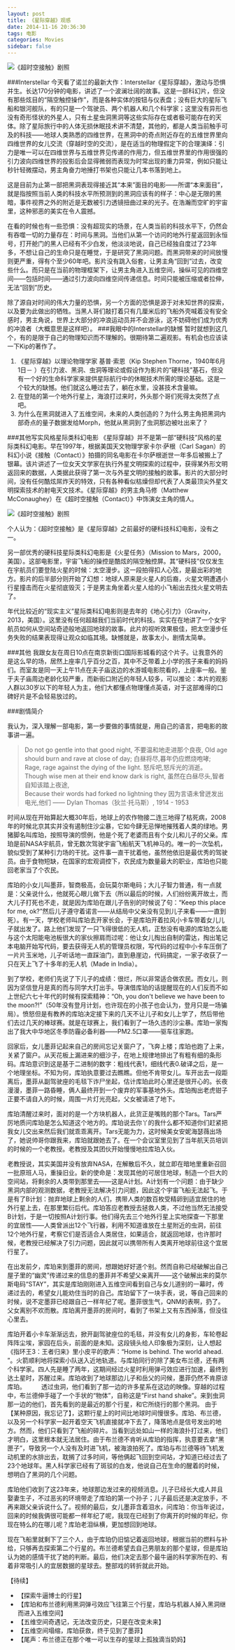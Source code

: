 ```yaml
---
layout: post
title: 《星际穿越》观感
date: 2014-11-16 20:36:30
tags: 电影
categories: Movies
sidebar: false
---
```

![《超时空接触》剧照](/images/blog/film_critics/2014/black-hole.jpg "《星际穿越》剧照：黑洞")

###Interstellar
今天看了诺兰的最新大作：Interstellar《星际穿越》，激动与恐惧并生。长达170分钟的电影，讲述了一个波澜壮阔的故事。这是一部科幻片，但没有那些炫目的“隔空触控操作”，而是各种实体的按钮与仪表盘；没有巨大的星际飞船和银河舰队，有的只是一个驾驶员、两个机器人和几个科学家；这里没有异形也没有奇形怪状的外星人，只有土星虫洞黑洞等这些实际存在或者极可能存在的天体。除了星际旅行中的人体无损休眠技术讲不清楚，其他的，都是人类当前触手可及的科技——地球人类熟悉的四维世界，在黑洞中的奇点附近存在的五维世界里向四维世界的女儿交流（穿越时空的交流），是在适当的物理假定下的合理演绎：引力是唯一可以在四维世界与五维世界见传递的作用力，但五维世界里的作用很强的引力波向四维世界的投影后会显得微弱而表现为时常出现的重力异常，例如只能让秒针轻微摆动，男主角奋力地捶打书架也只能让几本书落到地上。
<!-- more -->
这是目前为止第一部把黑洞表现得接近其“本来”面目的电影——所谓“本来面目”，就是指按照当前人类的科技水平所预测到的黑洞应该有的样子：中心是无限的黑暗，事件视界之外的附近是无数被引力透镜扭曲过来的光子。在浩瀚而空旷的宇宙里，这种邪恶的美实在令人震撼。

在看的时候也有一些恐惧：没有超现实的场景，在人类当前的科技水平下，仍然会有吞噬一切的力量存在：时间与黑洞。当他们从第一个访问的地外行星返回到永恒号，打开舱门的黑人已经有不少白发，他淡淡地说，自己已经独自度过了23年多，不想让自己的生命只是在睡觉，于是研究了黑洞问题。而黑洞带来的时间放慢则更严重，得有个至少60年吧。影片没有跳入俗套，让男主角“回到”过去，改变些什么。而只是在当前的物理框架下，让男主角进入五维空间，操纵可见的四维空间——包括时间——通过引力波向四维空间传递信息。时间只能被压缩或者拉伸，无法“回到”历史。

除了源自对时间的伟大力量的恐惧，另一个方面的恐惧是源于对未知世界的探索，以及要为此做出的牺牲。当黑人哥们敲打着只有几厘米后的飞船外壳喊着没有安全感时，男主角说，世界上大部分的冲浪运动员并不会游泳，这不妨碍他们成为优秀的冲浪者（大概意思是这样吧）。
###我眼中的Interstellar的缺憾
暂时就想到这几个，有的是限于自己的物理知识而不理解的。很期待第二遍观影。有机会也应该读一下Kip的著作了。

1. 《星际穿越》以理论物理学家 基普·索恩（Kip Stephen Thorne，1940年6月1日－ ）在引力波、黑洞、虫洞等理论或假设作为影片的“硬科技”基石，但没有一个好的生命科学家来提供星际航行中的休眠技术所需的理论基础。这是一个较大的缺憾。他们就这么睡过去了，躺在水里，没甚技术含量嘛。
2. 在登陆的第一个地外行星上，海浪打过来时，外头那个哥们死得太突然了点吧。
3. 为什么在黑洞就进入了五维空间，未来的人类创造的？为什么男主角把黑洞内部奇点的量子数据发给Morph，他就从黑洞到了虫洞那边被吐出来了？

###其他写实风格星际类科幻电影
《星际穿越》并不是第一部“硬科技”风格的星际类科幻电影。早在1997年，根据美国天文物理学家卡尔·萨根（Carl Sagan）的科幻小说《接触（Contact）》拍摄的同名电影在卡尔萨根逝世一年多后被搬上了银幕。该片讲述了一位女天文学家在执行外星文明探索的过程中，获得某外形文明返回来的数据，人类据此获得了第一次与外星文明的接触的故事。影片的大部分时间，没有任何酷炫屌炸天的特效，只有各种看似枯燥但却代表了人类最顶尖外星文明探索技术的射电天文技术。《星际穿越》的男主角马修（Matthew McConaughey）在《超时空接触（Contact）》中饰演女主角的情人。

![《超时空接触》剧照](/images/blog/film_critics/2014/contact-1997.jpg "《超时空接触》剧照")

个人认为：《超时空接触》是《星际穿越》之前最好的硬科技科幻电影，没有之一。

另一部优秀的硬科技星际类科幻电影是《火星任务》（Mission to Mars，2000，美国）。这部电影里，宇宙飞船的操控是酷炫的隔空触控屏。其“硬科技”仅仅发生在宇航员们要登陆火星的时候：太空漫步。这一段拍得扣人心弦，是最出彩的地方。影片的后半部分则开始了幻想：地球人原来是火星人的后裔，火星文明遭遇小行星撞击而在火星彻底毁灭；于是男主角坐着火星人给的小飞船出去找火星文明去了。

年代比较近的“现实主义”星际类科幻电影则是去年的《地心引力》（Gravity，2013，美国）。这里没有任何超越我们当前时代的科技。实实在在地讲了一个女宇航员如何从空间站奇迹般地返回地球的故事。此片的视听效果极佳，把太空漫步任务失败的结果表现得让观众如临其境。缺憾就是，故事太小，剧情太简单。

###其他
我跟女友在周日10点在南京新街口国际影城看的这个片子。让我意外的是这么早的场，居然上座率几乎百分之百，其中不乏带着上小学的孩子来看的妈妈们。而室友是同一天上午11点在夫子庙这边的水游城电影院看的，上座率一般。鉴于夫子庙周边老龄化较严重，而新街口附近的年轻人较多，可以推论：本片的观影人群以30岁以下的年轻人为主，他们大都懂点物理懂点英语，对于这部难得的口碑好片是不会轻易放过的。

###剧情简介

我认为，深入理解一部电影，第一步要做的事情就是，用自己的语言，把电影的故事讲一遍。

> Do not go gentle into that good night, 不要温和地走进那个良夜, 
> Old age should burn and  rave at close of day; 白昼将尽,暮年仍应燃烧咆哮; 
> Rage, rage against the dying of the light. 怒斥吧,怒斥光的消逝。 
> Though wise men at their end know dark is right, 虽然在白昼尽头,智者自知该踏上夜途, 　　    
> Because their words had  forked no lightning they 因为言语未曾迸发出电光,他们 
> —— Dylan Thomas（狄兰·托马斯）, 1914 - 1953

时间从现在开始算起大概30年后，地球上的农作物接二连三地得了枯死病，2008年的时候北京其实并没有遏制住沙尘暴，它如今肆无忌惮地摧残着人类的绿地。男猪脚名叫库珀，按照导演的惯例，他是个死了老婆而且有个女儿和儿子的父亲。库珀是前NASA宇航员，曾无数次驾驶宇宙飞船航天飞机神马的。唯一的一次坠机，貌似受到了某种引力场的干扰。这件事一直干扰着他，虽然他依旧是最优秀的驾驶员。由于食物短缺，在国家的宏观调控下，农民成为数量最大的职业，库珀也只能回老家当了个农民。

库珀的小女儿叫墨菲，智商极高，会玩莫尔斯电码；大儿子智力普通，有一点就是：父亲说什么，他就死心眼儿做下去（所以最后的时候，人们纷纷离开故土，而大儿子打死也不走，就是因为库珀在跟儿子告别的时候说了句：“Keep this place for me, ok?”然后儿子遵守着诺言——从结局中父亲没有见到儿子来看——一直到死）。有一天，学校老师叫库珀去开家长会，于是库珀开着拉风小卡车带着女儿儿子就出发了。路上他们发现了一只飞得很低的无人机，正愁没有电源的库珀怎么能与这个太阳能电池板很大的家伙擦肩而过呢：他让女儿掏出自制的雷达，掏出笔记本电脑开始写代码，要去获得无人机的管理员权限，写代码的过程中小卡车压倒了一片片玉米地，儿子听话地一直踩油门，直到悬崖边，代码搞定，一家子收获了一只在天上飞了十多年的无人机（Made in India）。

到了学校，老师们先说了下儿子的成绩：很烂，所以非常适合做农民。而女儿，则因为坚信登月是真的而与同学大打出手。导演借库珀的话提醒现在的人们反而不如上世纪六七十年代的时候有探索精神：“Oh, you don't believe we have been to the moon?!”（50年没有登月计划，也许现在的小孩子也会认为，登月只是一场骗局）。愤怒但是有教养的库珀决定接下来的几天不让儿子和女儿上学了，然后带他们去过几天的棒球赛。就是在球赛上，我们看到了一场久违的沙尘暴。库珀一家掏出了我大中华地区冬季防霾必备利器——PM2.5口罩——驱车往家跑。

回家后，女儿墨菲记起来自己的房间忘记关窗户了，飞奔上楼；库珀也跑了上来，关紧了窗户。从天花板上漏进来的细沙子，在地上规律地排出了有粗有细的条形码。库珀意识到这是基于二进制的数字：粗线代表1，细线代表0.破译之后，是一个地理坐标。不知为何，库珀执意要过去瞧瞧。但他不肯带女儿。车开出去一段距离后，墨菲从副驾驶座的毛毯下诈尸坐起，估计库珀此时心里还是很开心的。长夜漫漫，墨菲一路昏睡，俩人最终开到一个废弃的军事基地外头。库珀掏出老虎钳子正要不请自入的时候，周围一片灯光亮起，父女被请进了地下。

库珀清醒过来时，面对的是一个方块机器人，此货正是嘴贱的那个Tars。Tars严厉地质问库珀是怎么知道这个地方的。库珀说去你丫的我什么都不知道你们赶紧把我女儿交出来然后我们就乖乖离开。Tars无能为力，这时候美女安妮海瑟薇出场了，她说帅哥你跟我来，库珀就跟她去了。在一个会议室里见到了当年航天员培训的时候的一个老教授。老教授及其团伙开始慢慢地拉库珀入伙。

老教授说，其实美国并没有放弃NASA，在解散后不久，就立即在暗地里重新召回一批原班人马，重操旧业。新的使命是：发现其他的可居住地球，制造一个巨大的空间站，将剩余的人类带到那里去——这是A计划。A计划有一个问题：由于缺少黑洞内部的观测数据，老教授无法解决引力问题，因此这个宇宙飞船无法起飞。于是有了B计划：抛弃地球上剩余的人们，携带人类的数百枚受精卵到适宜居住的地外行星上去，在那里繁衍后代。库珀答应老教授去拯救人类，不过他当然无法接受B计划，于是一切按照A计划行事。他们得先去三个地外行星上实地探查一下那里的宜居性——人类曾派出12个飞行器，利用不知道谁放在土星附近的虫洞，前往12个地外行星，考察它们是否适合人类居住，如果适合，就返回地球，也许那时候，老教授已经解决了引力问题，因此就可以携带所有人类离开地球前往这个宜居行星了。

在出发前夕，库珀来到墨菲的房间，想跟她好好道个别。然而自称已经破解出自己屋子里的“幽灵”传递过来的信息的墨菲并不希望父亲离开——这个破解出来的莫尔斯电码“STAY”，其实是库珀刚刚进入五维空间看到自己与女儿道别的一幕时，传递过去的，希望女儿能劝住当时的自己。库珀留下了一块手表，说，等自己回来的时候，说不定墨菲已经跟自己一样年纪了呢。墨菲很生气，QNM的表啊，扔了。父女离别不欢而散。库珀离开墨菲的房间时，看到了书架上又有东西掉落，但没往心里去。

库珀开着小卡车渐渐远去，掀开副驾驶座位的毛毯，并没有女儿的身影，车轮卷起阵阵尘埃，家园在后头，前面的是未知。这段镜头给人印象极为深刻，让人想起《指环王3：王者归来》里小皮平的歌声：“Home is behind. The world ahead. ”。火箭顺利地将探索小队送入近地轨道。与库珀同行的除了美女布兰德，还有两个科学家。四人先是睡了两年，这期间经过火星时利用弹弓效应进行加速，最终到达土星时，苏醒过来。库珀收到了地球那边儿子和岳父的问候，墨菲仍然不肯原谅库珀。 
　　 
透过虫洞，他们看到了那一边的许多星系在这边的映像。穿越的过程中，布兰德伸手碰了一个手状的“物体”，自称这是“First hand shake”。来到虫洞那一边的他们，首先看到的是最近的那个行星，和它所绕行的那个黑洞。 由于【某种原因，我忘记了】，这颗行星上的时间比地球时间慢很多。库珀、布兰德，以及另一个科学家一起开着空天飞机直接就冲下去了，降落地点是信号发出的地方。然而，他们只看到了飞船的碎片。当看到远处如山一样的海浪扑打过来，他们才明白，这里根本就无法居住。由于布兰德不肯听从库珀的指挥，执意要去拿“黑匣子”，导致另一个人没有及时进飞机，被海浪拍死了。库珀与布兰德等待飞机发动机里的水排出去，耽搁了过多时间，等他俩起飞回到空间站，才知道已经过去了23个地球年。黑人科学家已经有了斑驳的白发，他说自己在生命的醒着的时候，想明白了黑洞的几个问题。

库珀他们收到了这23年来，地球那边发过来的视频消息。儿子已经长大成人并且娶妻生子，不过恶劣的环境带走了库珀的第一个孙子；儿子最后还是决定放手，不再来跟父亲诉说什么了。视频的最后，女儿墨菲含着泪水，问库珀：你当年说过，回来的时候我俩很可能都一样年纪了呢，我现在已经到了你离开的时候的年纪，你现在特么的在哪儿呢？库珀老泪纵横，更加想回到地球。

现在飞船里就剩下了三个人，由于库珀仍旧惦记着返回地球，根据当前的燃料与补给，只够再去探索第二个行星的。布兰德希望去自己男朋友的那个星球，但是库珀认为她的感情干扰了她的判断。最后，他们决定去那个最牛逼的科学家所在的、有着非常吸引人的宜居数据的星球去。整部戏的转折就此开始。

【待续】
+ 【探索牛逼博士的行星】
+ 【库珀和布兰德利用黑洞弹弓效应飞往第三个行星，库珀与机器人掉入黑洞继而进入五维空间】
+ 【五维空间奇遇记，无法改变历史，只是在改变未来】
+ 【五维空间塌缩，库珀获救，终于见到了墨菲】
+ 【尾声：布兰德正在那个唯一可以生存的星球上孤独滴当奶妈】
